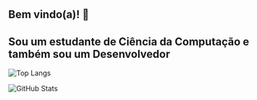 ## Bem vindo(a)! 👋
## Sou um estudante de Ciência da Computação e também sou um Desenvolvedor

![Top Langs](https://github-readme-stats-git-masterrstaa-rickstaa.vercel.app/api/top-langs/?username=PhelipeUMK&layout=compact&bg_color=000&border_color=30A3DC&title_color=E94D5F&text_color=FFF)

![GitHub Stats](https://github-readme-stats.vercel.app/api?username=PhelipeUMK&theme=transparent&bg_color=000&border_color=30A3DC&show_icons=true&icon_color=30A3DC&title_color=E94D5F&text_color=FFF)
<!--
**PhelipeUMK/PhelipeUMK** is a ✨ _special_ ✨ repository because its `README.md` (this file) appears on your GitHub profile.

Here are some ideas to get you started:

- 🔭 I’m currently working on ...
- 🌱 I’m currently learning ...
- 👯 I’m looking to collaborate on ...
- 🤔 I’m looking for help with ...
- 💬 Ask me about ...
- 📫 How to reach me: ...
- 😄 Pronouns: ...
- ⚡ Fun fact: ...
-->
